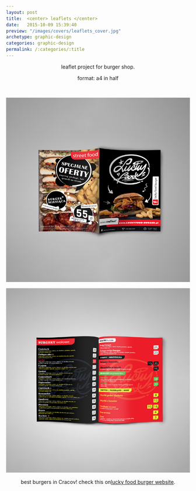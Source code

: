 ```yaml
---
layout: post
title:  <center> leaflets </center>
date:   2015-10-09 15:39:40
preview: "/images/covers/leaflets_cover.jpg"
archetype: graphic-design
categories: graphic-design
permalink: /:categories/:title
---
```


<center>
<p>leaflet project for burger shop</a>.</P>
<p>format: a4 in half</p>
</center>
<p>&nbsp;</p>

![Picture 1](\images\graphic-design\leaflets\1.jpg)

![Picture 2](\images\graphic-design\leaflets\2.jpg)


<center>
best burgers in Cracov! check this on<a href="https://www.luckyfood-burger.pl/">lucky food burger website</a>.
</center>
